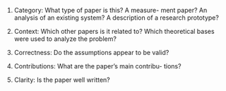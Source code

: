 
1. Category: What type of paper is this? A measure-
ment paper? An analysis of an existing system? A
description of a research prototype?

2. Context: Which other papers is it related to? Which
theoretical bases were used to analyze the problem?

3. Correctness: Do the assumptions appear to be valid?

4. Contributions: What are the paper’s main contribu-
tions?

5. Clarity: Is the paper well written?



